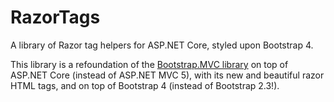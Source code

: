 # RazorTags
A library of Razor tag helpers for ASP.NET Core, styled upon Bootstrap 4.

This library is a refoundation of the [Bootstrap.MVC library](https://github.com/copernicus365/Bootstrap.MVC) on top of ASP.NET Core (instead of ASP.NET MVC 5), with its new and beautiful razor HTML tags, and on top of Bootstrap 4 (instead of Bootstrap 2.3!).
